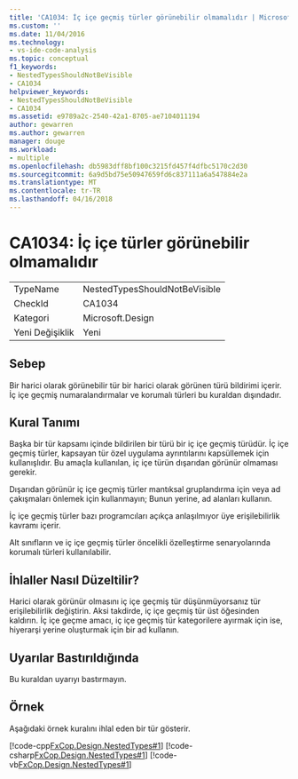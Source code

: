 ```yaml
---
title: 'CA1034: İç içe geçmiş türler görünebilir olmamalıdır | Microsoft Docs'
ms.custom: ''
ms.date: 11/04/2016
ms.technology:
- vs-ide-code-analysis
ms.topic: conceptual
f1_keywords:
- NestedTypesShouldNotBeVisible
- CA1034
helpviewer_keywords:
- NestedTypesShouldNotBeVisible
- CA1034
ms.assetid: e9789a2c-2540-42a1-8705-ae7104011194
author: gewarren
ms.author: gewarren
manager: douge
ms.workload:
- multiple
ms.openlocfilehash: db5983dff8bf100c3215fd457f4dfbc5170c2d30
ms.sourcegitcommit: 6a9d5bd75e50947659fd6c837111a6a547884e2a
ms.translationtype: MT
ms.contentlocale: tr-TR
ms.lasthandoff: 04/16/2018
---
```

# <a name="ca1034-nested-types-should-not-be-visible"></a>CA1034: İç içe türler görünebilir olmamalıdır
|||  
|-|-|  
|TypeName|NestedTypesShouldNotBeVisible|  
|CheckId|CA1034|  
|Kategori|Microsoft.Design|  
|Yeni Değişiklik|Yeni|  
  
## <a name="cause"></a>Sebep  
 Bir harici olarak görünebilir tür bir harici olarak görünen türü bildirimi içerir. İç içe geçmiş numaralandırmalar ve korumalı türleri bu kuraldan dışındadır.  
  
## <a name="rule-description"></a>Kural Tanımı  
 Başka bir tür kapsamı içinde bildirilen bir türü bir iç içe geçmiş türüdür. İç içe geçmiş türler, kapsayan tür özel uygulama ayrıntılarını kapsüllemek için kullanışlıdır. Bu amaçla kullanılan, iç içe türün dışarıdan görünür olmaması gerekir.  
  
 Dışarıdan görünür iç içe geçmiş türler mantıksal gruplandırma için veya ad çakışmaları önlemek için kullanmayın; Bunun yerine, ad alanları kullanın.  
  
 İç içe geçmiş türler bazı programcıları açıkça anlaşılmıyor üye erişilebilirlik kavramı içerir.  
  
 Alt sınıfların ve iç içe geçmiş türler öncelikli özelleştirme senaryolarında korumalı türleri kullanılabilir.  
  
## <a name="how-to-fix-violations"></a>İhlaller Nasıl Düzeltilir?  
 Harici olarak görünür olmasını iç içe geçmiş tür düşünmüyorsanız tür erişilebilirlik değiştirin. Aksi takdirde, iç içe geçmiş tür üst öğesinden kaldırın. İç içe geçme amacı, iç içe geçmiş tür kategorilere ayırmak için ise, hiyerarşi yerine oluşturmak için bir ad kullanın.  
  
## <a name="when-to-suppress-warnings"></a>Uyarılar Bastırıldığında  
 Bu kuraldan uyarıyı bastırmayın.  
  
## <a name="example"></a>Örnek  
 Aşağıdaki örnek kuralını ihlal eden bir tür gösterir.  
  
 [!code-cpp[FxCop.Design.NestedTypes#1](../code-quality/codesnippet/CPP/ca1034-nested-types-should-not-be-visible_1.cpp)]
 [!code-csharp[FxCop.Design.NestedTypes#1](../code-quality/codesnippet/CSharp/ca1034-nested-types-should-not-be-visible_1.cs)]
 [!code-vb[FxCop.Design.NestedTypes#1](../code-quality/codesnippet/VisualBasic/ca1034-nested-types-should-not-be-visible_1.vb)]